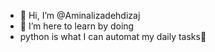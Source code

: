 - 👋 Hi, I’m @Aminalizadehdizaj
- 👀 I’m here to learn by doing
- python is what I can automat my daily tasks🙂
